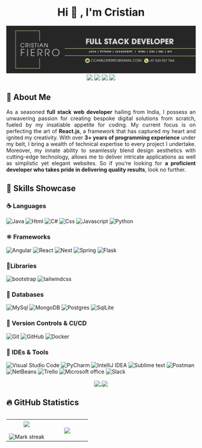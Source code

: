 <!-- Titulo !-->
<div align="center">

  <h1 align="center">Hi 👋 , I'm Cristian</h1>
</div>

<img src="https://raw.githubusercontent.com/ccamilofierro/ccamilofierro/main/Banner-cristian-fierro.png" alt="banner that says Cristian Fierro - fullstack developer">
<div align="center">
  <a href="https://www.linkedin.com/in/cristian-camilo-garzón" target="_blank"><img src="https://img.shields.io/badge/-LinkedIn-%23333?style=for-the-badge&logo=linkedin&logoColor=white" target="_blank"></a> 
  <a href="https://www.instagram.com/ccamilofierro" target="_blank"><img src="https://img.shields.io/badge/-Instagram-%23333?style=for-the-badge&logo=instagram&logoColor=white" target="_blank"></a>
 <a href="https://www.pendiente.com/" target="_blank"><img src="https://img.shields.io/badge/Portafolio-%23333?style=for-the-badge&logo=proton&logoColor=white" target="_blank"></a> 
  <a href = "mailto:ccamilofierro@gmail.com"><img src="https://img.shields.io/badge/-Gmail-%23333?style=for-the-badge&logo=gmail&logoColor=white" target="_blank"></a>

</div>

<h2 align="left">🚀 About Me</h2>

<p align="justify">As a seasoned <b>full stack web developer</b> hailing from India, I possess an unwavering passion for creating bespoke digital solutions from scratch, fueled by my insatiable appetite for coding. My current focus is on perfecting the art of <b>React.js</b>, a framework that has captured my heart and ignited my creativity. With over <b>3+ years of programming experience</b> under my belt, I bring a wealth of technical expertise to every project I undertake. Moreover, my innate ability to seamlessly blend design aesthetics with cutting-edge technology, allows me to deliver intricate applications as well as simplistic yet elegant websites. So if you're looking for <b>a proficient developer who takes pride in delivering quality results</b>, look no further.</p>

<h2 align="left">🧠 Skills Showcase</h2>

### ☕️ Languages

  <p>
     <img alt="Java" src="https://img.shields.io/badge/JAVA-informational?logo=coffeescript&logoColor=white&color=262626">
     <img alt="Html" src="https://img.shields.io/badge/HTML-informational?logo=html5&logoColor=white&color=262626">
     <img alt="C#" src="https://img.shields.io/badge/C%23-informational?logo=C&logoColor=white&color=262626">
     <img alt="Css" src="https://img.shields.io/badge/CSS-informational?logo=css3&logoColor=white&color=262626">
     <img alt="Javascript" src="https://img.shields.io/badge/JAVASCRIPT-informational?logo=javascript&logoColor=white&color=262626">
     <img alt="Python" src="https://img.shields.io/badge/PYTHON-informational?logo=Python&logoColor=white&color=262626">
  </p>

### ⚛️ Frameworks
  
<p>
  <img alt="Angular" src="https://img.shields.io/badge/ANGULAR-informational?logo=angular&logoColor=white&color=262626">
  <img alt="React" src="https://img.shields.io/badge/REACT-informational?logo=React&logoColor=white&color=262626">
  <img alt="Nest" src="https://img.shields.io/badge/NEST-informational?logo=nestjs&logoColor=white&color=262626">
  <img alt="Spring" src="https://img.shields.io/badge/SPRING-informational?logo=spring&logoColor=white&color=262626">
  <img alt="Flask" src="https://img.shields.io/badge/FLASK-informational?logo=flask&logoColor=white&color=262626">
</p>

### 📘Libraries
<p>
  <img alt="bootstrap" src="https://img.shields.io/badge/BOOTSTRAP-informational?logo=bootstrap&logoColor=white&color=262626">
  <img alt="tailwindcss" src="https://img.shields.io/badge/TAILWINDS CSS-informational?logo=tailwindcss&logoColor=white&color=262626">
</p>
  
### 🐬 Databases
  
<p>
  <img alt="MySql" src="https://img.shields.io/badge/MYSQL-informational?logo=mysql&logoColor=white&color=262626">
  <img alt="MongoDB" src="https://img.shields.io/badge/MONGODB-informational?logo=mongodb&logoColor=white&color=262626">
  <img alt="Postgres" src="https://img.shields.io/badge/POSTGRES-informational?logo=postgresql&logoColor=white&color=262626">
  <img alt="SqlLite" src="https://img.shields.io/badge/SQL LITE-informational?logo=sqlite&logoColor=white&color=262626">
</p>

### 🐙 Version Controls & CI/CD
  
<p>
  <img alt="Git" src="https://img.shields.io/badge/GIT-informational?logo=git&logoColor=white&color=262626">
  <img alt="GitHub" src="https://img.shields.io/badge/GITHUB-informational?logo=github&logoColor=white&color=262626">
  <img alt="Docker" src="https://img.shields.io/badge/DOCKER-informational?logo=docker&logoColor=white&color=262626">
</p>

### 📝 IDEs & Tools
  
<p>
  <img alt="Visual Studio Code" src="https://img.shields.io/badge/VISUAL STUDIO CODE-informational?logo=v&logoColor=white&color=262626">
  <img alt="PyCharm" src="https://img.shields.io/badge/PYCHARM-informational?logo=pycharm&logoColor=white&color=262626">
  <img alt="IntelliJ IDEA" src="https://img.shields.io/badge/INTELLIJ IDEA-informational?logo=intellijidea&logoColor=white&color=262626">
  <img alt="Sublime text" src="https://img.shields.io/badge/SUBLIME TEXT-informational?logo=sublimetext&logoColor=white&color=262626">
  <img alt="Postman" src="https://img.shields.io/badge/POSTMAN-informational?logo=postman&logoColor=white&color=262626">
  <img alt="NetBeans" src="https://img.shields.io/badge/NETBEANS-informational?logo=apachenetbeanside&logoColor=white&color=262626">
  <img alt="Trello" src="https://img.shields.io/badge/TRELLO-informational?logo=trello&logoColor=white&color=262626">
  <img alt="Microsoft office" src="https://img.shields.io/badge/MICROSOFT OFFICE-informational?logo=awwwards&logoColor=white&color=262626">
  <img alt="Slack" src="https://img.shields.io/badge/SLACK-informational?logo=slack&logoColor=white&color=262626">
</p>


<div align="center">
<a href="https://github.com/MrBlueBird2/to-do-list-flask">
  <img align="center" src="https://github-readme-stats.anuraghazra1.vercel.app/api/pin/?username=MrBlueBird2&repo=to-do-list-flask&theme=dark&bg_color=262626&hide_border=true" />
</a>    
<a href="https://github.com/mrbluebird2/mrbluebird2.github.io">
  <img align="center" src="https://github-readme-stats.anuraghazra1.vercel.app/api/pin/?username=MrBlueBird2&repo=mrbluebird2.github.io&theme=dark&bg_color=262626&hide_border=true"/>
</a>
</div>

<!--- stats & Trophy (start) -->
<p align="center">
  <h2 > 🔥 GitHub Statistics</h2> 
<div style="display: flex; align-items: center; justify-content: center;">
  <!--- stats (start) -->
<table align="center">
<tr border="none">
<td width="50%" align="center">
  
  <img  align="center"  src="https://github-readme-stats.vercel.app/api?username=ccamilofierro&theme=apprentice&show_icons=true&count_private=true&hide_border=true" />
  <br></br>
  <img  title="🔥 Get streak stats for your profile at git.io/streak-stats" alt="Mark streak" src="https://github-readme-streak-stats.herokuapp.com/?user=ccamilofierro&theme=apprentice&hide_border=true" /> 
</td>

<td width="50%" align="center">

  <img  align="center"  src="https://github-readme-stats.anuraghazra1.vercel.app/api/top-langs/?username=ccamilofierro&theme=dark&hide_border=true&layout=compact&bg_color=262626"/>
  
  </td>
</tr>
</table>
<!--- stats (end) -->


